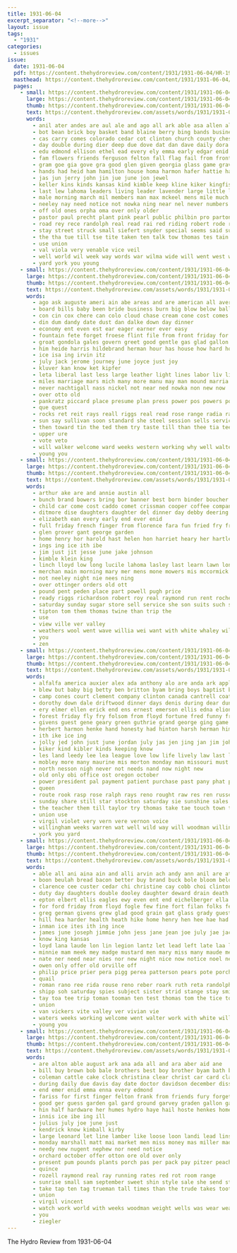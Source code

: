 ```yaml
---
title: 1931-06-04
excerpt_separator: "<!--more-->"
layout: issue
tags:
  - "1931"
categories:
  - issues
issue:
  date: 1931-06-04
  pdf: https://content.thehydroreview.com/content/1931/1931-06-04/HR-1931-06-04.pdf
  masthead: https://content.thehydroreview.com/content/1931/1931-06-04/masthead/HR-1931-06-04.jpg
  pages:
    - small: https://content.thehydroreview.com/content/1931/1931-06-04/small/HR-1931-06-04-01.jpg
      large: https://content.thehydroreview.com/content/1931/1931-06-04/large/HR-1931-06-04-01.jpg
      thumb: https://content.thehydroreview.com/content/1931/1931-06-04/thumbnails/HR-1931-06-04-01.jpg
      text: https://content.thehydroreview.com/assets/words/1931/1931-06-04/HR-1931-06-04-01.txt
      words:
        - anil ater andes are aul ale and ago all ark able asa allen alberta amor american apple august aso ave
        - bot bean brick boy basket band blaine berry bing bands business branson bassler butler bunion born beck board brave been bethel began binger beason brother bei bear boys baptist ball big blue bring
        - cas carry comes colorado cedar cot clinton church county ches cleo canning cad chambers civil cotton carris churches cheyenne cour cottonwood course car can count custer cheap carey clint chamber cecil cream col carlin city case concho con clarence
        - day double during dier deep due dove dat dan dave daily dora donald doy dallas dinger dares dozier denham derby
        - edu edmond ellison ethel ead every ely emma early edgar enid ean eakin engineer ear even eakins eva
        - fam flowers friends ferguson felton fall flag fail from front free fram fell frost forward faster forth fruits foree for few first farm fran fred fielding fed flower france fort
        - gram goe gia gove gra good glen given georgia glass game graves gard governor griffin geary getting goods
        - hands had heid ham hamilton house homa harmon hafer hattie has honor heide honorable hill harris hin hath hardman hogan held hambrick hundred hawks how hinton hydro home hart hyde henry him her heath hutchinson
        - jas jun jerry john jin jue june jon jewel
        - keller kins kinds kansas kind kimble keep kline kiker kingfisher ket
        - last lew lahoma leaders living leader lavender large little lines leroy line land lie league lout lay lead lloyd life larger loy letter lin lea losh lia live
        - male morning march mil members man max mckeel mens mile much more main made mat minnie matter many murray mis mer mills means miles medley music monday mise
        - neeley nay need notice not nowka ning near nel never numbers nim nims new norman now nordyke nobile nee noon
        - off old ones orpha oma over only older
        - pastor paul precht plant pink pearl public philbin pro parton prairie pla pool people pruitt present pol piper park parle patterson pleasant prothe poage peace pulling
        - road rey rece randolph real read rai red riding robert rode rave rut reynolds ridenour ran rain rule reek reber run rus
        - stay street struck small siefert snyder special seems said summer sam seiling stan still sun sang show staple short sol sor single singles smith sunday steward study style shows start sum stock she school ship schools see surplus second shaw score scott staples son ser stretch sales searing spies sue set state saturday
        - the tha tue till tse tite taken ten talk tow thomas tes tain tap them ton table tex take tio town truman tombs thom texas track thy too tin trucks thing ting toe tock tae tonga
        - use union
        - val viola very venable vice veil
        - well world wil week way words war wilma wide will went west walk werk wells weatherford wilson with walter work wearing white worley won win whitehurst was wentz worthy williams wars wey wit winner ward
        - yard york you young
    - small: https://content.thehydroreview.com/content/1931/1931-06-04/small/HR-1931-06-04-02.jpg
      large: https://content.thehydroreview.com/content/1931/1931-06-04/large/HR-1931-06-04-02.jpg
      thumb: https://content.thehydroreview.com/content/1931/1931-06-04/thumbnails/HR-1931-06-04-02.jpg
      text: https://content.thehydroreview.com/assets/words/1931/1931-06-04/HR-1931-06-04-02.txt
      words:
        - ago ask auguste ameri ain abe areas and are american all avery able ale
        - board bills baby been bride business burn big blow below balloon bom but basic back bulk barding buy boy brother best better beams
        - con cin cox chere can colo cloud chase cream cone cost comes come city congress cure close cail car charles civil capon coffee
        - din dum dandy date dust dan dalke down day dinner
        - economy ent even est ear eager earner ever easy
        - fountain fete forget froese flint file from front friday for farmer fee frame fer face farm fell fall fuel first
        - groat gondola gales govern greet good gentle gas glad gallon gress gone
        - him heide harris hildebrand herman hour has house how hard home herndon harder hot high hut haze hint had health hydro hold hinton
        - ice isa ing irvin itz
        - july jack jerome journey june joyce just joy
        - kluver kan know ket kipfer
        - leta liberal last less large leather light lines labor liv life long like luck law low lover living line land lies little
        - miles marriage mars mich many more manu may man mound marria mark mun mildred much market major mont men must miss ming million monarch mighty most main made
        - never nachtigall nass nickel not near ned nowka non new now
        - over otto old
        - pankratz piccard place presume plan press power pos powers polar penner plants pound patient pan people pol peo per pears pot purchase pant paul public pump pow
        - que quest
        - rocks ret reit rays reall riggs real read rose range radia rate rank
        - sun say sullivan soon standard she steel session sells service six start shine special sea saturday settle study states sone salt sid sot sanborn sons solid stuff store ser steels step sible sick said such sky sweet see son
        - then toward tin the ted them try taste till than thee tia tee ten
        - upper ure
        - vote veto
        - will walker welcome ward weeks western working why well walter wish warm war walt with wen was ways wild while wage
        - young you
    - small: https://content.thehydroreview.com/content/1931/1931-06-04/small/HR-1931-06-04-03.jpg
      large: https://content.thehydroreview.com/content/1931/1931-06-04/large/HR-1931-06-04-03.jpg
      thumb: https://content.thehydroreview.com/content/1931/1931-06-04/thumbnails/HR-1931-06-04-03.jpg
      text: https://content.thehydroreview.com/assets/words/1931/1931-06-04/HR-1931-06-04-03.txt
      words:
        - arthur ake are and annie austin all
        - bunch brand bowers bring bor banner best born binder boucher buy baby blum block better box boy burkhalter bottle
        - child car come cost caddo comet crissman cooper coffee company clas colony corn colonel city clarence carnegie church clark coats can cash class call
        - ditmore dise daughters daughter del dinner day debby deering deeb
        - elizabeth ean every early end ever enid
        - full friday french finger from florence fara fun fried fry frank frid flakes for
        - glen grover gant george garden
        - home henry hor harold hast helen hon harriet heary her hartley hydro hose hedrick high
        - ings ing ice ith ibe
        - jim just jit jesse june jake johnson
        - kimble klein king
        - linch lloyd low long lucile lahoma lasley last learn lawn longer ley
        - merchan main morning mary mer mens mone mowers mis mccormick must monte miller mat mapel more mound market marcel mir made men miss
        - not neeley night nie nees ning
        - over ottinger orders old ott
        - pound pent peden place part powell pugh price
        - ready riggs richardson robert roy real raymond run rent roche robertson ring rice
        - saturday sunday sugar store sell service she son suits such sat special stock scott sie sea sutton sale
        - tipton tom them thomas twine than trip the
        - use
        - view ville ver valley
        - weathers wool went wave willia wei want with white whaley will way wear well winter weatherford writer week
        - you
        - zen
    - small: https://content.thehydroreview.com/content/1931/1931-06-04/small/HR-1931-06-04-04.jpg
      large: https://content.thehydroreview.com/content/1931/1931-06-04/large/HR-1931-06-04-04.jpg
      thumb: https://content.thehydroreview.com/content/1931/1931-06-04/thumbnails/HR-1931-06-04-04.jpg
      text: https://content.thehydroreview.com/assets/words/1931/1931-06-04/HR-1931-06-04-04.txt
      words:
        - alfalfa america auxier alex ada anthony alo are anda ark apple acres ana app adams and ago all arline armstrong aby aid able
        - blew but baby big betty ben britton byam bring boys baptist barnard bau better bank bureau been britt bale bevington bradley blaine born baucom bell
        - camp cones court clement company clinton canada cantrell coats came comes card can caddo coleman cap care cousin cry cream cee church cross cold crail child cake center catherine cough cedar charlie clarence certain call
        - dorothy down dale driftwood dinner days denis during dear dunlay dozier doing david denn dean day denison deer daughter duke date due
        - ery elmer ellen erick end ens ernest emerson ellis edna elion ede epton eva evelyn elk elsworth
        - forest friday fly fry folsom from floyd fortune fred funny frye frank fair finger frederick fant for felt friends friendly fon falls first foss field fin fish fed farm fay folk forty found few flowers
        - givens guest gene geary green guthrie grand george ging game grounds gordon glad gather glenn gip group
        - herbert harmon henke hand honesty had hinton harsh herman him harry harvison half how honor harold heart hun has hom her hydro home
        - ith ike ice ing
        - jolly jed john just june jordan july jas jen jing jan jim johnson
        - kiker kind kibler kinds keeping know
        - les land leedy lee lea league love low life lively law last lucky let laughter little lewis lal large light lois lucille leora lloyd list long
        - mobley more many maurine mis morton monday man missouri must mix myrtle morning million mcbride mise mos marlow med mary marguerite made may much mood marriage mons miss marcum mansel mae
        - north nesson nigh never not needs nand now night new
        - old only obi office ost oregon october
        - power president pal payment patient purchase past pany phat patricia part place per plan phipps process present pay
        - queen
        - route rook rasp rose ralph rays reno rought raw res ren russell reach rey revie roy regal rog
        - sunday share still star stockton saturday sie sunshine sales sheba strike strong sho stock side six son sui states stores small sons state such supply seven see sch summer simmons sells smile stephenson seifert say sale service sister senator simons smith school sey scott
        - the teacher them till taylor try thomas take tae touch town teta toward train tee tooman
        - union use
        - virgil violet very vern vere vernon voice
        - willingham weeks warren wat well wild way will woodman willing word with west while week william warden went wit worley wagnon worl wish webb wave wife was wear wells words woo
        - york you yard
    - small: https://content.thehydroreview.com/content/1931/1931-06-04/small/HR-1931-06-04-05.jpg
      large: https://content.thehydroreview.com/content/1931/1931-06-04/large/HR-1931-06-04-05.jpg
      thumb: https://content.thehydroreview.com/content/1931/1931-06-04/thumbnails/HR-1931-06-04-05.jpg
      text: https://content.thehydroreview.com/assets/words/1931/1931-06-04/HR-1931-06-04-05.txt
      words:
        - able all ani aina ain and alli arvin ach andy ann anil are ater arizona alva american arthur arth
        - boon beulah bread bacon better buy brand buck bole bloom below bea but boas bicker blanche best baby birden bradley been beatrice beets box ben began
        - clarence cee custer cedar chi christine cay cobb choi clinton county cousins charlie constant cor carver city clausen canyon company caller call clara cheap can claude cartwright caren coffee
        - duty day daughters double dooley daughter deward drain death dock david deal days doyle dan delbert dickerson dinner
        - epton elbert ellis eagles ewy even ent end eichelberger ella every ethel evans
        - for ford friday from floyd fogle few fine fort filan folks fee frymyer fam farewell faye finger fast farm fletcher fleishman
        - greg german givens grew glad good grain gat glass grady guest gourd given gres goodyear garden gregg george grade
        - hill hea harder health heath hike home henry hen hee hae had hone howard handle horse hydro heidebrecht haggard her hair houston hamilton herman held herbert
        - inman ice ites ith ing ince
        - james june joseph jimmie john jess jane jean joe july jae jack
        - know king kansas
        - loyd lana laude lon lin legion lantz let lead left late laa lloyd leo lovell last lay lyons loui laughter ler little lily lowe liggett lake lesson
        - minnie mam meek mey madge mustard men mary miss many maude meck moraine mcalester maren mae mire manuel moreen myrtle moser much more mol mis money marie messa miner made monday macker martha miller mares
        - nate ner need near nies nor new night nice now notice noel nell
        - owen only offer old orville off
        - philip price prier pera pigg perea patterson pears pote porch pov peta pail peery plan per pay por packard peaches pound present payne
        - quail
        - roman rano ree rida rouse reno reber roark ruth reta randolph recht rel reynolds roy russell ray
        - shipp soh saturday spies subject sister strid stange stay smiling sit sutton swartzendruber stell suter saget sup sean summe standley sledge sermon sylvester sunda son service statt slagell side school super smi skaggs store standard sanders suit sea sund sugar schlabach sales smith sell staples sunday see steward style sack save sons sal seco sun sion sam
        - tay toa tee trip toman tooman ten test thomas tom the tice too tall tie thompson than tan tear tea
        - union
        - van vickers vite valley ver vivian vie
        - waters weeks working welcome went walter work with white williams walt wal wit willing week wilson worley why willis wright wyatt water wells weathers wire watson was wilma weatherford will west wand
        - young you
    - small: https://content.thehydroreview.com/content/1931/1931-06-04/small/HR-1931-06-04-06.jpg
      large: https://content.thehydroreview.com/content/1931/1931-06-04/large/HR-1931-06-04-06.jpg
      thumb: https://content.thehydroreview.com/content/1931/1931-06-04/thumbnails/HR-1931-06-04-06.jpg
      text: https://content.thehydroreview.com/assets/words/1931/1931-06-04/HR-1931-06-04-06.txt
      words:
        - are alton able august ark ana ada all and ara aber aid ane
        - bill buy brown bob bale brothers best boy brother byam bath bristow been bring block business blix bort back benton bacon baron bank but bandy better bars
        - coleman cattle cake clock christina clear christ car card class clinton case coffee came col collier cash cheese can company cream comes crystal cope cal city call
        - during daily due davis day date doctor davidson december diss days dinner director daughter doris dandy
        - end emer enid emma enna every edmond
        - fariss for first finger felton frank from friends fury forget flower full fruit
        - good ger guess garden gal gard ground garvey graden gallon gam guest given gertrude
        - hin half hardware her humes hydro haye hail hoste henkes home heres has hatfield heit hot had holter
        - innis ice ibe ing ill
        - julius july joe june just
        - kendrick know kimball kirby
        - large leonard let line lamber like loose loon landi lead lins lemon look lee latter lea last louis left less land
        - monday marshall matt mai market men miss money mas miller made mon mail means marvel mills morgan merle moore more march may must
        - needy new nugent nephew nor need notice
        - orchard october offer otton ore old over only
        - present pum pounds plants porch pas per pack pay pitzer peaches plant peck pearl part pick pot pound
        - quince
        - rozell raymond real ray running rates red rot room range
        - sunrise small sam september sweet shin style sale she send store seed sunday school short save stover sons supply sugar stockton son sell serie stay springfield service soap spor summer saturday smith stock stanz standard see salmon
        - take tap ten tag trueman tall times than the trude takes tooth them tho then try taylor ture town
        - union
        - virgil vincent
        - watch work world with weeks woodman weight wells was wear weatherford will week went williams wert wish wilma water white
        - you
        - ziegler
---
```


The Hydro Review from 1931-06-04

<!--more-->

